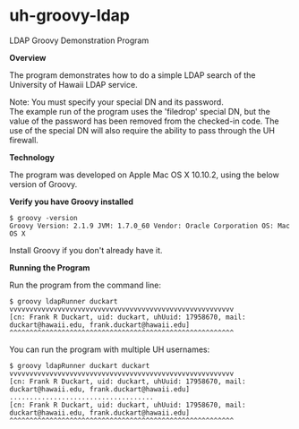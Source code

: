 uh-groovy-ldap
===========

LDAP Groovy Demonstration Program

**Overview**

The program demonstrates how to do a simple LDAP search
of the University of Hawaii LDAP service. 

Note: You must specify your special DN and its password.<br/>
The example run of the program uses the 'filedrop' special DN,
but the value of the password has been removed from the 
checked-in code. The use of the special DN will also require 
the ability to pass through the UH firewall.

**Technology**

The program was developed on Apple Mac OS X 10.10.2,
using the below version of Groovy.

**Verify you have Groovy installed**

    $ groovy -version
    Groovy Version: 2.1.9 JVM: 1.7.0_60 Vendor: Oracle Corporation OS: Mac OS X

Install Groovy if you don't already have it.


**Running the Program**

Run the program from the command line: 

    $ groovy ldapRunner duckart
    vvvvvvvvvvvvvvvvvvvvvvvvvvvvvvvvvvvvvvvvvvvvvvvvvvvvvvvv
    [cn: Frank R Duckart, uid: duckart, uhUuid: 17958670, mail: duckart@hawaii.edu, frank.duckart@hawaii.edu]
    ^^^^^^^^^^^^^^^^^^^^^^^^^^^^^^^^^^^^^^^^^^^^^^^^^^^^^^^^

You can run the program with multiple UH usernames: </br>

    $ groovy ldapRunner duckart duckart
    vvvvvvvvvvvvvvvvvvvvvvvvvvvvvvvvvvvvvvvvvvvvvvvvvvvvvvvv
    [cn: Frank R Duckart, uid: duckart, uhUuid: 17958670, mail: duckart@hawaii.edu, frank.duckart@hawaii.edu]
    ....................................
    [cn: Frank R Duckart, uid: duckart, uhUuid: 17958670, mail: duckart@hawaii.edu, frank.duckart@hawaii.edu]
    ^^^^^^^^^^^^^^^^^^^^^^^^^^^^^^^^^^^^^^^^^^^^^^^^^^^^^^^^
